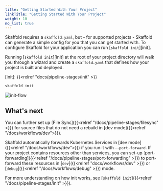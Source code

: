```yaml
---
title: "Getting Started With Your Project"
linkTitle: "Getting Started With Your Project"
weight: 10
no_list: true
---
```


Skaffold requires a `skaffold.yaml`, but - for supported projects - Skaffold can
generate a simple config for you that you can get started with. To configure
Skaffold for your application you can run [`skaffold init`][init].

Running [`skaffold init`][init] at the root of your project directory will walk you
through a wizard and create a `skaffold.yaml` that defines how your project is
built and deployed.

[init]: {{<relref "docs/pipeline-stages/init" >}}

```bash
skaffold init
```

![init-flow](/images/init-flow.png)

## What's next
You can further set up [File Sync]({{<relref "/docs/pipeline-stages/filesync" >}}) for source files 
that do not need a rebuild in [dev mode]({{<relref "/docs/workflows/dev">}}). 

Skaffold automatically forwards Kubernetes Services in [dev mode]({{<relref "/docs/workflows/dev">}}) if you run it with `--port-forward`. If your project contains resources other than services, you can set-up [port-forwarding]({{<relref "/docs/pipeline-stages/port-forwarding" >}})
to port-forward these resources in [`dev`]({{<relref "docs/workflows/dev" >}}) or [`debug`]({{<relref "/docs/workflows/debug" >}}) mode.


For more understanding on how init works, see [`skaffold init`]({{<relref "/docs/pipeline-stages/init" >}}).

